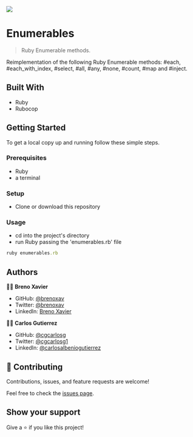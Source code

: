 ![](https://img.shields.io/badge/Microverse-blueviolet)

# Enumerables

> Ruby Enumerable methods.

Reimplementation of the following Ruby Enumerable methods: #each, #each_with_index, #select, #all, #any, #none, #count, #map and #inject.

## Built With

- Ruby
- Rubocop

## Getting Started

To get a local copy up and running follow these simple steps.

### Prerequisites

- Ruby
- a terminal

### Setup

- Clone or download this repository

### Usage

- cd into the project's directory
- run Ruby passing the 'enumerables.rb' file
```ruby
ruby enumerables.rb
```

## Authors

👨‍💻 **Breno Xavier**

- GitHub: [@brenoxav](https://github.com/brenoxav)
- Twitter: [@brenoxav](https://twitter.com/brenoxav)
- LinkedIn: [Breno Xavier](https://linkedin.com/in/brenoxav)

👨‍💻 **Carlos Gutierrez**

- GitHub: [@cgcarlosg](https://github.com/cgcarlosg)
- Twitter: [@cgcarlosg1](https://twitter.com/cgcarlosg1)
- LinkedIn: [@carlosalbeniogutierrez](https://linkedin.com/in/carlosalbeniogutierrez)

## 🤝 Contributing

Contributions, issues, and feature requests are welcome!

Feel free to check the [issues page](issues/).

## Show your support

Give a ⭐️ if you like this project!